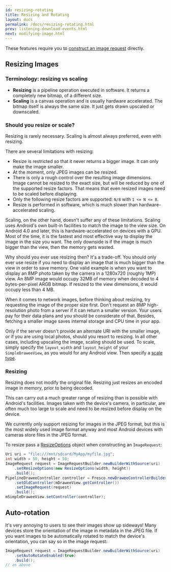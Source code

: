```yaml
---
id: resizing-rotating
title: Resizing and Rotating
layout: docs
permalink: /docs/resizing-rotating.html
prev: listening-download-events.html
next: modifying-image.html
---
```


These features require you to [construct an image request](using-controllerbuilder.html#ImageRequest) directly.

## Resizing Images

### Terminology: resizing vs scaling

- **Resizing** is a pipeline operation executed in software. It returns a completely new bitmap, of a different size.
- **Scaling** is a canvas operation and is usually hardware accelerated. The bitmap itself is always the same size. It just gets drawn upscaled or downscaled.

### Should you resize or scale?

Resizing is rarely necessary. Scaling is almost always preferred, even with resizing.

There are several limitations with resizing:

  - Resize is restricted so that it never returns a bigger image. It can only make the image smaller.
  - At the moment, only JPEG images can be resized.
  - There is only a rough control over the resulting image dimensions. Image cannot be resized to the exact size, but will be reduced by one of the supported resize factors. That means that even resized images need to be scaled before displaying.
  - Only the following resize factors are supported: `N/8` with `1 <= N <= 8`.
  - Resize is performed in software, which is much slower than hardware-accelerated scaling.

Scaling, on the other hand, doesn't suffer any of these limitations. Scaling uses Android's own built-in facilities to match the image to the view size. On Android 4.0 and later, this is hardware-accelerated on devices with a GPU. Most of the time, it is the fastest and most effective way to display the image in the size you want. The only downside is if the image is much bigger than the view, then the memory gets wasted.

Why should you ever use resizing then? It's a trade-off. You should only ever use resize if you need to display an image that is much bigger than the view in order to save memory. One valid example is when you want to display an 8MP photo taken by the camera in a 1280x720 (roughly 1MP) view. An 8MP image would occupy 32MB of memory when decoded to 4 bytes-per-pixel ARGB bitmap. If resized to the view dimensions, it would occupy less than 4 MB.

When it comes to network images, before thinking about resizing, try requesting the image of the proper size first. Don't request an 8MP high-resolution photo from a server if it can return a smaller version. Your users pay for their data plans and you should be considerate of that. Besides, fetching a smaller image saves internal storage and CPU time in your app.

Only if the server doesn't provide an alternate URI with the smaller image, or if you are using local photos, should you resort to resizing. In all other cases, including upscaling the image, scaling should be used. To scale, simply specify the `layout_width` and `layout_height` of your `SimpleDraweeView`, as you would for any Android view. Then specify a [scale type](scaling.html).

### Resizing

Resizing does not modify the original file. Resizing just resizes an encoded image in memory, prior to being decoded.

This can carry out a much greater range of resizing than is possible with Android's facilities. Images taken with the device's camera, in particular, are often much too large to scale and need to be resized before display on the device.

We currently only support resizing for images in the JPEG format, but this is the most widely used image format anyway and most Android devices with cameras store files in the JPEG format.

To resize pass a [ResizeOptions](../javadoc/reference/com/facebook/imagepipeline/common/ResizeOptions.html) object when constructing an `ImageRequest`:

```java
Uri uri = "file:///mnt/sdcard/MyApp/myfile.jpg";
int width = 50, height = 50;
ImageRequest request = ImageRequestBuilder.newBuilderWithSource(uri)
    .setResizeOptions(new ResizeOptions(width, height))
    .build();
PipelineDraweeController controller = Fresco.newDraweeControllerBuilder()
    .setOldController(mDraweeView.getController())
    .setImageRequest(request)
    .build();
mSimpleDraweeView.setController(controller);
```

## <a name="rotate"></a>Auto-rotation

It's very annoying to users to see their images show up sideways! Many devices store the orientation of the image in metadata in the JPEG file. If you want images to be automatically rotated to match the device's orientation, you can say so in the image request:

```java
ImageRequest request = ImageRequestBuilder.newBuilderWithSource(uri)
    .setAutoRotateEnabled(true)
    .build();
// as above
```
